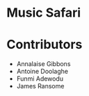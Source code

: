 # Music Safari

# Contributors
 - Annalaise Gibbons
 - Antoine Doolaghe
 - Funmi Adewodu
 - James Ransome
